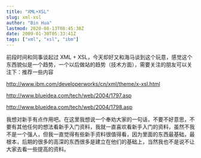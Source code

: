 ```yaml
---
title: "XML+XSL"
slug: xml-xsl
author: "Bin Hua"
lastmod: 2020-08-13T08:45:38Z
date: 2009-01-30T05:33:41Z
tags: ["xml", "xsl", "ibm"]
---
```


前段时间和同事谈起过 XML + XSL，今天却好又和海马谈到这个玩意，感觉这个东西貌似是一个趋势，一个以后做站的趋势（技术方面），需要关注的朋友可以关注下：推荐一些内容

http://www.ibm.com/developerworks/cn/xml/theme/x-xsl.html

http://www.blueidea.com/tech/web/2004/1797.asp

http://www.blueidea.com/tech/web/2004/1798.asp

我想对新手有点作用吧。在这里我想说一个奉劝大家的一句话，不要不好意思，不要有其他任何的想法看新手入门资料，我就一直喜欢看新手入门的资料，虽然不我不是一个强人，但我一直觉得有些新手资料很值得看，因为里面的东西最基础，最根本，后期的很多的高深的东西很多是建立在他们的基础上，当然我也不是说不让大家去看一些提高的资料。